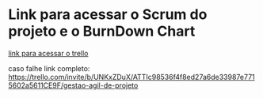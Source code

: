 # Link para acessar o Scrum do projeto e o BurnDown Chart
[link para acessar o trello](https://trello.com/invite/b/UNKxZDuX/ATTIc98536f4f8ed27a6de33987e7715602a5611CE9F/gestao-agil-de-projeto)

caso falhe link completo: https://trello.com/invite/b/UNKxZDuX/ATTIc98536f4f8ed27a6de33987e7715602a5611CE9F/gestao-agil-de-projeto
